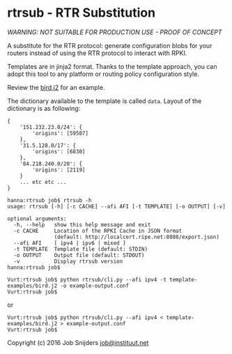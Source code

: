 rtrsub - RTR Substitution
=========================

*WARNING: NOT SUITABLE FOR PRODUCTION USE - PROOF OF CONCEPT*

A substitute for the RTR protocol: generate configuration blobs for your
routers instead of using the RTR protocol to interact with RPKI.

Templates are in jinja2 format. Thanks to the template approach, you can adopt
this tool to any platform or routing policy configuration style.

Review the [bird.j2](../master/template-examples/bird.j2) for an example.

The dictionary available to the template is called `data`. Layout of the
dictionary is as following:

```
{
    '151.232.23.0/24': {
        'origins': [59587]
    },
    '31.5.128.0/17': {
        'origins': [6830]
    },
    '84.218.240.0/20': {
        'origins': [2119]
    }
    ... etc etc ...
}
```

```
hanna:rtrsub job$ rtrsub -h
usage: rtrsub [-h] [-c CACHE] --afi AFI [-t TEMPLATE] [-o OUTPUT] [-v]

optional arguments:
  -h, --help   show this help message and exit
  -c CACHE     Location of the RPKI Cache in JSON format
               (default: http://localcert.ripe.net:8088/export.json)
  --afi AFI    [ ipv4 | ipv6 | mixed ]
  -t TEMPLATE  Template file (default: STDIN)
  -o OUTPUT    Output file (default: STDOUT)
  -v           Display rtrsub version
hanna:rtrsub job$
```

```
Vurt:rtrsub job$ python rtrsub/cli.py --afi ipv4 -t template-examples/bird.j2 -o example-output.conf
Vurt:rtrsub job$
```

or

```
Vurt:rtrsub job$ python rtrsub/cli.py --afi ipv4 < template-examples/bird.j2 > example-output.conf
Vurt:rtrsub job$
```

Copyright (c) 2016 Job Snijders <job@instituut.net>
